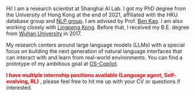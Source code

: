 Hi! I am a research scientist at Shanghai AI Lab. I got my PhD degree from the University of Hong Kong at the end of 2021, affiliated with the HKU database group and [NLP group](https://nlp.cs.hku.hk/). I am advised by Prof. [Ben Kao](https://www.cs.hku.hk/people/academic-staff/kao).
I am also working closely with [Lingpeng Kong](https://ikekonglp.github.io/index.html). Before that, I received my B.E. degree from [Wuhan University](https://www.whu.edu.cn/en/) in 2017. 
<!-- Throughout my graduate studies, I had great internships in Tencent AI Lab and Huawei Noah's Ark Lab. -->

My research centers around large language models (LLMs) with a special focus on building the next generation of natural language interfaces that can interact with and learn from real-world environments. You can find a prototype of my ambitious goal at [OS-Copilot](https://os-copilot.github.io/).


<span style="color:red">**I have multiple internship positions available (Language agent, Self-evolving, RL)**</span> , please feel free to hit me up with your CV or questions if interested.